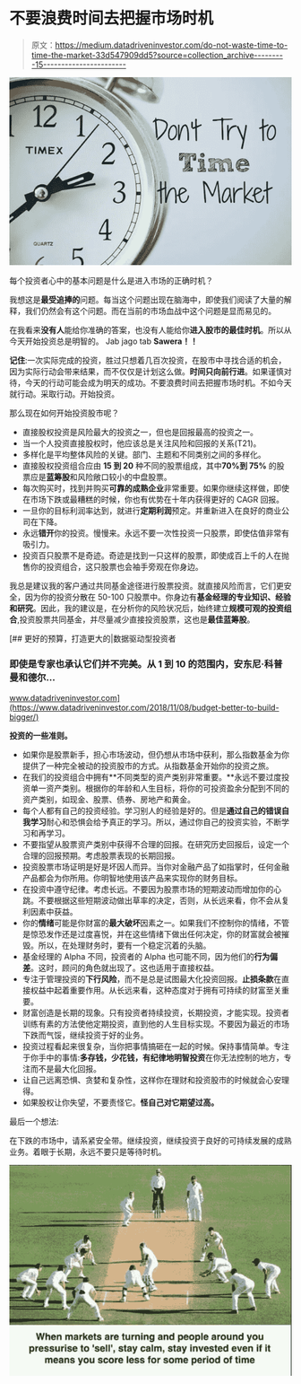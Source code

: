 # 不要浪费时间去把握市场时机

> 原文：<https://medium.datadriveninvestor.com/do-not-waste-time-to-time-the-market-33d547909dd5?source=collection_archive---------15----------------------->

![](img/1d1829e62a3788f480ddbb59f44db51f.png)

每个投资者心中的基本问题是什么是进入市场的正确时机？

我想这是**最受追捧的**问题。每当这个问题出现在脑海中，即使我们阅读了大量的解释，我们仍然会有这个问题。而在当前的市场血战中这个问题是显而易见的。

在我看来**没有人**能给你准确的答案，也没有人能给你**进入股市的最佳时机**。所以从今天开始投资总是明智的。 Jab jago tab **Sawera！！**

**记住**:一次实际完成的投资，胜过只想着几百次投资，在股市中寻找合适的机会，因为实际行动会带来结果，而不仅仅是计划这么做。**时间只向前行进**。如果谨慎对待，今天的行动可能会成为明天的成功。不要浪费时间去把握市场时机。不如今天就行动。采取行动。开始投资。

那么现在如何开始投资股市呢？

*   直接股权投资是风险最大的投资之一，但也是回报最高的投资之一。
*   当一个人投资直接股权时，他应该总是关注风险和回报的关系(T21)。
*   多样化是平均整体风险的关键。部门、主题和不同类别之间的多样化。
*   直接股权投资组合应由 **15 到 20** 种不同的股票组成，其中**70%到 75%** 的股票应是**蓝筹股**和风险敞口较小的中盘股票。
*   每次购买时，找到并购买**可靠的成熟企业**非常重要。如果你继续这样做，即使在市场下跌或最糟糕的时候，你也有优势在十年内获得更好的 CAGR 回报。
*   一旦你的目标利润率达到，就进行**定期利润**预定。并重新进入在良好的商业公司在下降。
*   永远**错开**你的投资。慢慢来。永远不要一次性投资一只股票，即使估值非常有吸引力。
*   投资百只股票不是奇迹。奇迹是找到一只这样的股票，即使成百上千的人在抛售你的投资组合，这只股票也会袖手旁观在你身边。

我总是建议我的客户通过共同基金途径进行股票投资。就直接风险而言，它们更安全，因为你的投资分散在 50-100 只股票中。你身边有**基金经理的专业知识、经验和研究**。因此，我的建议是，在分析你的风险状况后，始终建立**规模可观的投资组合**,投资股票共同基金，并尽量减少直接投资股票，这也是**最佳蓝筹股**。

[](https://www.datadriveninvestor.com/2018/11/08/budget-better-to-build-bigger/) [## 更好的预算，打造更大的|数据驱动型投资者

### 即使是专家也承认它们并不完美。从 1 到 10 的范围内，安东尼·科普曼和德尔…

www.datadriveninvestor.com](https://www.datadriveninvestor.com/2018/11/08/budget-better-to-build-bigger/) 

**投资的一些准则。**

*   如果你是股票新手，担心市场波动，但仍想从市场中获利，那么指数基金为你提供了一种完全被动的投资股市的方式。从指数基金开始你的投资之旅。
*   在我们的投资组合中拥有**不同类型的资产类别非常重要。**永远不要过度投资单一资产类别。根据你的年龄和人生目标，将你的可投资盈余分配到不同的资产类别，如现金、股票、债券、房地产和黄金。
*   每个人都有自己的投资经验。学习别人的经验是好的。但是**通过自己的错误自我学习**耐心和恐惧会给予真正的学习。所以，通过你自己的投资实验，不断学习和再学习。
*   不要指望从股票资产类别中获得不合理的回报。在研究历史回报后，设定一个合理的回报预期。考虑股票表现的长期回报。
*   投资股票市场证明是好是坏因人而异。当你对金融产品了如指掌时，任何金融产品都会为你所用。你明智地使用该产品来实现你的财务目标。
*   在投资中遵守纪律。考虑长远。不要因为股票市场的短期波动而增加你的心跳。不要根据这些短期波动做出草率的决定，否则，从长远来看，你不会从复利因素中获益。
*   你的**情绪**可能是你财富的**最大破坏**因素之一。如果我们不控制你的情绪，不管是惊恐发作还是过度喜悦，并在这些情绪下做出任何决定，你的财富就会被摧毁。所以，在处理财务时，要有一个稳定沉着的头脑。
*   基金经理的 Alpha 不同，投资者的 Alpha 也可能不同，因为他们的**行为偏差**。这时，顾问的角色就出现了。这也适用于直接权益。
*   专注于管理投资的**下行风险**，而不是总是试图最大化投资回报。**止损条款**在直接权益中起着重要作用。从长远来看，这种态度对于拥有可持续的财富至关重要。
*   财富创造是长期的现象。只有投资者持续投资，长期投资，才能实现。投资者训练有素的方法使他定期投资，直到他的人生目标实现。不要因为最近的市场下跌而气馁，继续投资于好的业务。
*   投资过程看起来很复杂，当你把事情搞砸在一起的时候。保持事情简单。专注于你手中的事情:**多存钱，少花钱，有纪律地明智投资**在你无法控制的地方，专注而不是最大化回报。
*   让自己远离恐惧、贪婪和复杂性，这样你在理财和投资股市的时候就会心安理得。
*   如果股权让你失望，不要责怪它。**怪自己对它期望过高。**

最后一个想法:

在下跌的市场中，请系紧安全带。继续投资，继续投资于良好的可持续发展的成熟业务。着眼于长期，永远不要只是等待时机。

![](img/80d84fb17e84640a331c0ef46b5a0788.png)
